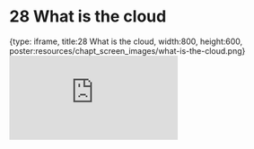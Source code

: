 # 28 What is the cloud
 
{type: iframe, title:28 What is the cloud, width:800, height:600, poster:resources/chapt_screen_images/what-is-the-cloud.png}
![](https://datatrail-jhu.github.io/DataTrail/no_toc/what-is-the-cloud.html)
 

 
